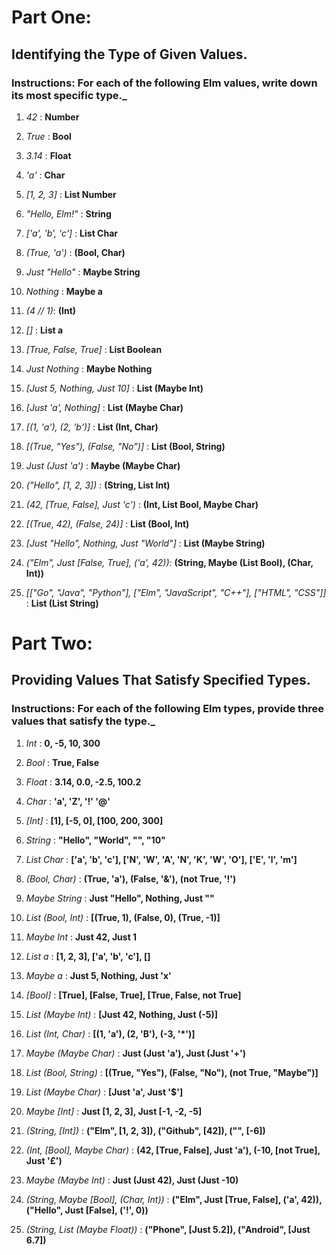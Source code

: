 # Part One:

## Identifying the Type of Given Values.

### Instructions: For each of the following Elm values, write down its most specific type.\_

1.  _42_ : **Number**

2.  _True_ : **Bool**

3.  _3.14_ : **Float**

4.  _'a'_ : **Char**

5.  _[1, 2, 3]_ : **List Number**

6.  _"Hello, Elm!"_ : **String**

7.  _['a', 'b', 'c']_ : **List Char**

8.  _(True, 'a')_ : **(Bool, Char)**

9.  _Just "Hello"_ : **Maybe String**

10. _Nothing_ : **Maybe a**

11. _(4 // 1)_: **(Int)**

12. _[]_ : **List a**

13. _[True, False, True]_ : **List Boolean**

14. _Just Nothing_ : **Maybe Nothing**

15. _[Just 5, Nothing, Just 10]_ : **List (Maybe Int)**

16. _[Just 'a', Nothing]_ : **List (Maybe Char)**

17. _[(1, 'a'), (2, 'b')]_ : **List (Int, Char)**

18. _[(True, "Yes"), (False, "No")]_ : **List (Bool, String)**

19. _Just (Just 'a')_ : **Maybe (Maybe Char)**

20. _("Hello", [1, 2, 3])_ : **(String, List Int)**

21. _(42, [True, False], Just 'c')_ : **(Int, List Bool, Maybe Char)**

22. _[(True, 42), (False, 24)]_ : **List (Bool, Int)**

23. _[Just "Hello", Nothing, Just "World"]_ : **List (Maybe String)**

24. _("Elm", Just [False, True], ('a', 42))_: **(String, Maybe (List Bool), (Char, Int))**

25. _[["Go", "Java", "Python"], ["Elm", "JavaScript", "C++"], ["HTML", "CSS"]]_ : **List (List String)**

# Part Two:

## Providing Values That Satisfy Specified Types.

### Instructions: For each of the following Elm types, provide three values that satisfy the type.\_

1.  _Int_ : **0, -5, 10, 300**

2.  _Bool_ : **True, False**

3.  _Float_ : **3.14, 0.0, -2.5, 100.2**

4.  _Char_ : **'a', 'Z', '!' '@'**

5.  _[Int]_ : **[1], [-5, 0], [100, 200, 300]**

6.  _String_ : **"Hello", "World", "", "10"**

7.  _List Char_ : **['a', 'b', 'c'], ['N', 'W', 'A', 'N', 'K', 'W', 'O'], ['E', 'l', 'm']**

8.  _(Bool, Char)_ : **(True, 'a'), (False, '&'), (not True, '!')**

9.  _Maybe String_ : **Just "Hello", Nothing, Just ""**

10. _List (Bool, Int)_ : **[(True, 1), (False, 0), (True, -1)]**

11. _Maybe Int_ : **Just 42, Just 1**

12. _List a_ : **[1, 2, 3], ['a', 'b', 'c'], []**

13. _Maybe a_ : **Just 5, Nothing, Just 'x'**

14. _[Bool]_ : **[True], [False, True], [True, False, not True]**

15. _List (Maybe Int)_ : **[Just 42, Nothing, Just (-5)]**

16. _List (Int, Char)_ : **[(1, 'a'), (2, 'B'), (-3, '*')]**

17. _Maybe (Maybe Char)_ : **Just (Just 'a'), Just (Just '+')**

18. _List (Bool, String)_ : **[(True, "Yes"), (False, "No"), (not True, "Maybe")]**

19. _List (Maybe Char)_ : **[Just 'a', Just '$']**

20. _Maybe [Int]_ : **Just [1, 2, 3], Just [-1, -2, -5]**

21. _(String, [Int])_ : **("Elm", [1, 2, 3]), ("Github", [42]), ("", [-6])**

22. _(Int, [Bool], Maybe Char)_ : **(42, [True, False], Just 'a'), (-10, [not True], Just '£')**

23. _Maybe (Maybe Int)_ : **Just (Just 42), Just (Just -10)**

24. _(String, Maybe [Bool], (Char, Int))_ : **("Elm", Just [True, False], ('a', 42)), ("Hello", Just [False], ('!', 0))**

25. _(String, List (Maybe Float))_ : **("Phone", [Just 5.2]), ("Android", [Just 6.7])**
